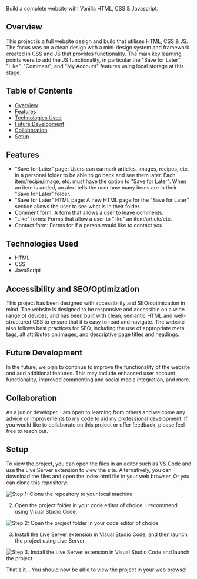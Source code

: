 Build a complete website with Vanilla HTML, CSS & Javascript.


## Overview
This project is a full website design and build that utilises HTML, CSS & JS. The focus was on a clean design with a mini-design system and framework created in CSS and JS that provides functionality. The main key learning points were to add the JS functionality, in particular the "Save for Later", "Like", "Comment", and "My Account" features using local storage at this stage.


## Table of Contents
- [Overview](#overview)
- [Features](#features)
- [Technologies Used](#technologies-used)
- [Future Development](#future-development)
- [Collaboration](#collaboration)
- [Setup](#setup)


## Features
- "Save for Later" page: Users can earmark articles, images, recipes, etc. in a personal folder to be able to go back and see them later. Each item/recipe/image, etc. must have the option to "Save for Later". When an item is added, an alert tells the user how many items are in their "Save for Later" folder.
- "Save for Later" HTML page: A new HTML page for the "Save for Later" section allows the user to see what is in their folder.
- Comment form: A form that allows a user to leave comments.
- "Like" forms: Forms that allow a user to "like" an item/article/etc.
- Contact form: Forms for if a person would like to contact you.


## Technologies Used
- HTML
- CSS
- JavaScript


## Accessibility and SEO/Optimization
This project has been designed with accessibility and SEO/optimization in mind. The website is designed to be responsive and accessible on a wide range of devices, and has been built with clean, semantic HTML and well-structured CSS to ensure that it is easy to read and navigate. The website also follows best practices for SEO, including the use of appropriate meta tags, alt attributes on images, and descriptive page titles and headings.


## Future Development
In the future, we plan to continue to improve the functionality of the website and add additional features. This may include enhanced user account functionality, improved commenting and social media integration, and more.


## Collaboration
As a junior developer, I am open to learning from others and welcome any advice or improvements to my code to aid my professional development. If you would like to collaborate on this project or offer feedback, please feel free to reach out.


## Setup
To view the project, you can open the files in an editor such as VS Code and use the Live Server extension to view the site. Alternatively, you can download the files and open the index.html file in your web browser. Or you can clone this repository:


![Step 1: Clone the repository to your local machine](https://github.com/ChrisR08/Task-42-44__finalCapstone/blob/main/Korean-Kitchen-HTML-CSS-JS/images/step-1.png)



2. Open the project folder in your code editor of choice. I recommend using Visual Studio Code.

![Step 2: Open the project folder in your code editor of choice](https://github.com/ChrisR08/Task-42-44__finalCapstone/blob/main/Korean-Kitchen-HTML-CSS-JS/images/step-2.png)



3. Install the Live Server extension in Visual Studio Code, and then launch the project using Live Server.

![Step 3: Install the Live Server extension in Visual Studio Code and launch the project](https://github.com/ChrisR08/Task-42-44__finalCapstone/blob/main/Korean-Kitchen-HTML-CSS-JS/images/step-3.png)



That's it... You should now be able to view the project in your web browse!


